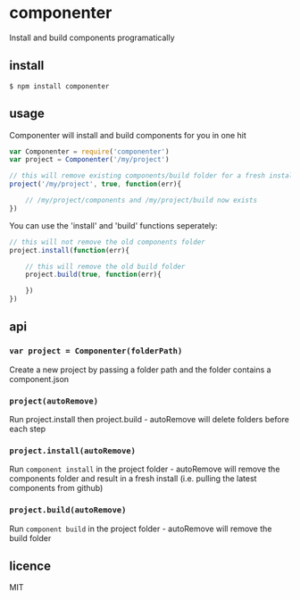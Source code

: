 componenter
===========

Install and build components programatically

## install

```
$ npm install componenter
```

## usage

Componenter will install and build components for you in one hit

```js
var Componenter = require('componenter')
var project = Componenter('/my/project')

// this will remove existing components/build folder for a fresh install
project('/my/project', true, function(err){

	// /my/project/components and /my/project/build now exists
})
```

You can use the 'install' and 'build' functions seperately:

```js
// this will not remove the old components folder
project.install(function(err){

	// this will remove the old build folder
	project.build(true, function(err){

	})
})
```

## api

### `var project = Componenter(folderPath)`

Create a new project by passing a folder path and the folder contains a component.json

### `project(autoRemove)`

Run project.install then project.build - autoRemove will delete folders before each step

### `project.install(autoRemove)`

Run `component install` in the project folder - autoRemove will remove the components folder and result in a fresh install (i.e. pulling the latest components from github)

### `project.build(autoRemove)`

Run `component build` in the project folder - autoRemove will remove the build folder

## licence
MIT

